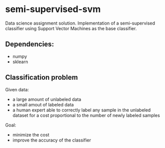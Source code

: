 # semi-supervised-svm

Data science assignment solution. Implementation of a semi-supervised classifier using Support Vector Machines as the base classifier.

## Dependencies:
- numpy
- sklearn

## Classification problem
Given data:
- a large amount of unlabeled data
- a small amout of labeled data
- a human expert able to correctly label any sample in the unlabeled dataset for a cost proportional to the number of newly labeled samples

Goal:
- minimize the cost
- improve the accuracy of the classifier
